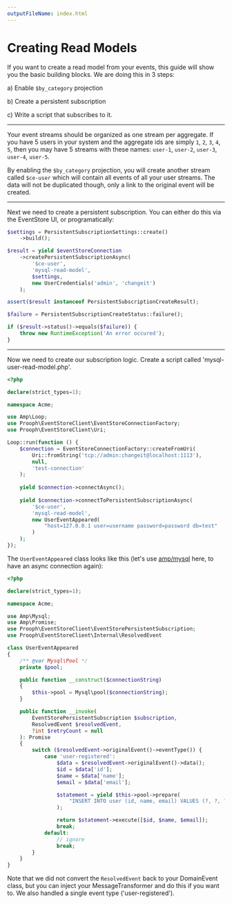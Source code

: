 ```yaml
---
outputFileName: index.html
---
```


# Creating Read Models

If you want to create a read model from your events, this guide will show you the basic building blocks. We are doing this in 3 steps:

a) Enable `$by_category` projection

b) Create a persistent subscription

c) Write a script that subscribes to it.

* * *

Your event streams should be organized as one stream per aggregate. If you have 5 users in your system and the aggregate ids are simply `1`, `2`, `3`, `4`, `5`, then you may have 5 streams with these names:
`user-1`, `user-2`, `user-3`, `user-4`, `user-5`.

By enabling the `$by_category` projection, you will create another stream called `$ce-user` which will contain all events of all your user streams. The data will not be duplicated though, only a link to the original event will be created.

* * *

Next we need to create a persistent subscription. You can either do this via the EventStore UI, or programatically:

```php
$settings = PersistentSubscriptionSettings::create()
    ->build();

$result = yield $eventStoreConnection
    ->createPersistentSubscriptionAsync(
        '$ce-user',
        'mysql-read-model',
        $settings,
        new UserCredentials('admin', 'changeit')
    );

assert($result instanceof PersistentSubscriptionCreateResult);

$failure = PersistentSubscriptionCreateStatus::failure();

if ($result->status()->equals($failure)) {
    throw new RuntimeException('An error occured');
}
```

* * *

Now we need to create our subscription logic. Create a script called 'mysql-user-read-model.php'.

```php
<?php

declare(strict_types=1);

namespace Acme;

use Amp\Loop;
use Prooph\EventStoreClient\EventStoreConnectionFactory;
use Prooph\EventStoreClient\Uri;

Loop::run(function () {
    $connection = EventStoreConnectionFactory::createFromUri(
        Uri::fromString('tcp://admin:changeit@localhost:1113'),
        null,
        'test-connection'
    );
    
    yield $connection->connectAsync();
    
    yield $connection->connectToPersistentSubscriptionAsync(
        '$ce-user',
        'mysql-read-model',
        new UserEventAppeared(
            "host=127.0.0.1 user=username password=password db=test"
        )
    );
});
```

The `UserEventAppeared` class looks like this (let's use [amp/mysql](https://github.com/amphp/mysql) here, to have an async connection again):

```php
<?php

declare(strict_types=1);

namespace Acme;

use Amp\Mysql;
use Amp\Promise;
use Prooph\EventStoreClient\EventStorePersistentSubscription;
use Prooph\EventStoreClient\Internal\ResolvedEvent

class UserEventAppeared
{
    /** @var Mysql\Pool */
    private $pool;

    public function __construct($connectionString)
    {
        $this->pool = Mysql\pool($connectionString);
    }

    public function __invoke(
        EventStorePersistentSubscription $subscription,
        ResolvedEvent $resolvedEvent,
        ?int $retryCount = null
    ): Promise
    {
        switch ($resolvedEvent->originalEvent()->eventType()) {
            case 'user-registered':
                $data = $resolvedEvent->originalEvent()->data();
                $id = $data['id'];
                $name = $data['name'];
                $email = $data['email'];

                $statement = yield $this->pool->prepare(
                    "INSERT INTO user (id, name, email) VALUES (?, ?, ?)"
                );

                return $statement->execute([$id, $name, $email]);
                break;
            default:
                // ignore
                break;
        }
    }
}
```

Note that we did not convert the `ResolvedEvent` back to your DomainEvent class, but you can inject your MessageTransformer and do this if you want to. We also handled a single event type ('user-registered').
